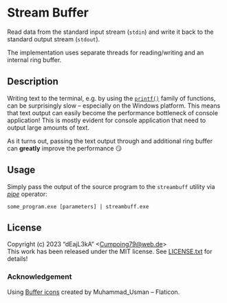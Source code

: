 # Stream Buffer

Read data from the standard input stream (`stdin`) and write it back to the standard output stream (`stdout`).

The implementation uses separate threads for reading/writing and an internal ring buffer.

## Description

Writing text to the terminal, e.g. by using the [`printf()`](https://cplusplus.com/reference/cstdio/printf/) family of functions, can be surprisingly slow &ndash; especially on the Windows platform. This means that text output can easily become the performance bottleneck of console application! This is mostly evident for console application that need to output large amounts of text.

As it turns out, passing the text output through and additional ring buffer can **greatly** improve the performance 😏

## Usage

Simply pass the output of the source program to the `streambuff` utility via [*pipe*](https://en.wikipedia.org/wiki/Pipeline_(Unix)) operator:

```
some_program.exe [parameters] | streambuff.exe
```

## License

Copyright (c) 2023 “dEajL3kA” &lt;Cumpoing79@web.de&gt;  
This work has been released under the MIT license. See [LICENSE.txt](LICENSE.txt) for details!

### Acknowledgement

Using [Buffer icons](https://www.flaticon.com/free-icons/buffer) created by Muhammad_Usman &ndash; Flaticon.
